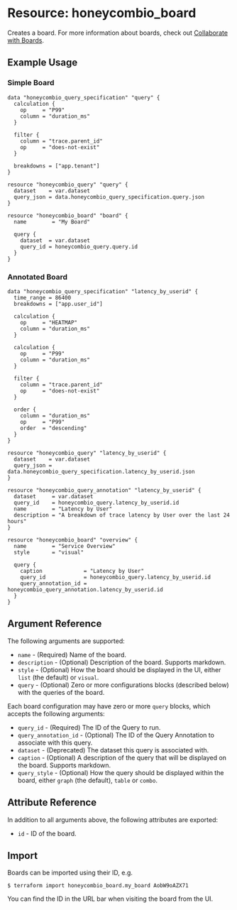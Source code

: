 # Resource: honeycombio_board

Creates a board. For more information about boards, check out [Collaborate with Boards](https://docs.honeycomb.io/working-with-your-data/collaborating/boards/#docs-sidebar).

## Example Usage

### Simple Board

```hcl
data "honeycombio_query_specification" "query" {
  calculation {
    op     = "P99"
    column = "duration_ms"
  }

  filter {
    column = "trace.parent_id"
    op     = "does-not-exist"
  }

  breakdowns = ["app.tenant"]
}

resource "honeycombio_query" "query" {
  dataset    = var.dataset
  query_json = data.honeycombio_query_specification.query.json
}

resource "honeycombio_board" "board" {
  name        = "My Board"

  query {
    dataset  = var.dataset
    query_id = honeycombio_query.query.id
  }
}
```

### Annotated Board

```hcl
data "honeycombio_query_specification" "latency_by_userid" {
  time_range = 86400
  breakdowns = ["app.user_id"]

  calculation {
    op     = "HEATMAP"
    column = "duration_ms"
  }

  calculation {
    op     = "P99"
    column = "duration_ms"
  }

  filter {
    column = "trace.parent_id"
    op     = "does-not-exist"
  }

  order {
    column = "duration_ms"
    op     = "P99"
    order  = "descending"
  }
}

resource "honeycombio_query" "latency_by_userid" {
  dataset    = var.dataset
  query_json = data.honeycombio_query_specification.latency_by_userid.json
}

resource "honeycombio_query_annotation" "latency_by_userid" {
  dataset     = var.dataset
  query_id    = honeycombio_query.latency_by_userid.id
  name        = "Latency by User"
  description = "A breakdown of trace latency by User over the last 24 hours"
}

resource "honeycombio_board" "overview" {
  name        = "Service Overview"
  style       = "visual"

  query {
    caption             = "Latency by User"
    query_id            = honeycombio_query.latency_by_userid.id
    query_annotation_id = honeycombio_query_annotation.latency_by_userid.id
  }
}
```

## Argument Reference

The following arguments are supported:

* `name` - (Required) Name of the board.
* `description` - (Optional) Description of the board. Supports markdown.
* `style` - (Optional) How the board should be displayed in the UI, either `list` (the default) or `visual`.
* `query` - (Optional) Zero or more configurations blocks (described below) with the queries of the board.

Each board configuration may have zero or more `query` blocks, which accepts the following arguments:

* `query_id` - (Required) The ID of the Query to run.
* `query_annotation_id` - (Optional) The ID of the Query Annotation to associate with this query.
* `dataset` - (Deprecated) The dataset this query is associated with.
* `caption` - (Optional) A description of the query that will be displayed on the board. Supports markdown.
* `query_style` - (Optional) How the query should be displayed within the board, either `graph` (the default), `table` or `combo`.

## Attribute Reference

In addition to all arguments above, the following attributes are exported:

* `id` - ID of the board.

## Import

Boards can be imported using their ID, e.g.

```
$ terraform import honeycombio_board.my_board AobW9oAZX71
```

You can find the ID in the URL bar when visiting the board from the UI.

